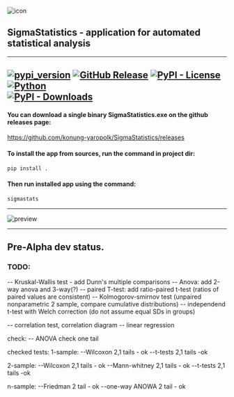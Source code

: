 ![icon](https://github.com/user-attachments/assets/bcacd6bf-2157-4a55-a051-1564c900a360) 
## SigmaStatistics - application for automated statistical analysis 
---
[![pypi_version](https://img.shields.io/pypi/v/SigmaStatistics?label=PyPI&color=green)](https://pypi.org/project/SigmaStatistics)
[![GitHub Release](https://img.shields.io/github/v/release/konung-yaropolk/SigmaStatistics?label=GitHub&color=green&link=https%3A%2F%2Fgithub.com%2Fkonung-yaropolk%2FSigmaStatistics)](https://github.com/konung-yaropolk/SigmaStatistics)
[![PyPI - License](https://img.shields.io/pypi/l/SigmaStatistics)](https://pypi.org/project/SigmaStatistics)
[![Python](https://img.shields.io/badge/Python-v3.0%5E-green?logo=python)](https://pypi.org/project/SigmaStatistics)  
[![PyPI - Downloads](https://img.shields.io/pypi/dm/SigmaStatistics?label=PyPI%20stats&color=blue)](https://pypi.org/project/SigmaStatistics)
---

#### You can download a single binary SigmaStatistics.exe on the github releases page:

https://github.com/konung-yaropolk/SigmaStatistics/releases

#### To install the app from sources, run the command in project dir:
```bash
pip install .
```

#### Then run installed app using the command:
```bash
sigmastats
```

---
![preview](https://github.com/user-attachments/assets/9b426870-2175-4d57-b6c7-e5711e9c5259)

---
## Pre-Alpha dev status.

### TODO:

-- Kruskal-Wallis test - add Dunn's multiple comparisons
-- Anova: add 2-way anova and 3-way(?)
-- paired T-test: add ratio-paired t-test (ratios of paired values are consistent)
-- Kolmogorov-smirnov test (unpaired nonparametric 2 sample, compare cumulative distributions)
-- independend t-test with Welch correction (do not assume equal SDs in groups)

-- correlation test, correlation diagram
-- linear regression


check:
-- ANOVA check one tail

checked tests:
1-sample:
--Wilcoxon 2,1 tails - ok
--t-tests 2,1 tails -ok

2-sample:
--Wilcoxon 2,1 tails - ok
--Mann-whitney 2,1 tails - ok
--t-tests 2,1 tails -ok

n-sample:
--Friedman 2 tail - ok
--one-way ANOWA 2 tail - ok

